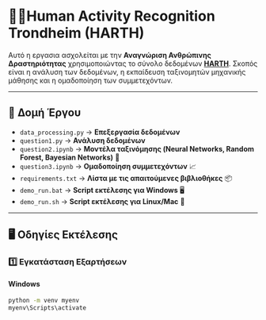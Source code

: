 # 🏃‍♂️Human Activity Recognition Trondheim (HARTH)

Αυτό η εργασια ασχολείται με την **Αναγνώριση Ανθρώπινης Δραστηριότητας** χρησιμοποιώντας το σύνολο δεδομένων **[HARTH](https://archive.ics.uci.edu/dataset/779/harth)**. Σκοπός είναι η ανάλυση των δεδομένων, η εκπαίδευση ταξινομητών μηχανικής μάθησης και η ομαδοποίηση των συμμετεχόντων.

---

## 📂 Δομή Έργου
- `data_processing.py` → **Επεξεργασία δεδομένων** 
- `question1.py` → **Ανάλυση δεδομένων**  
- `question2.ipynb` → **Μοντέλα ταξινόμησης (Neural Networks, Random Forest, Bayesian Networks)** 🤖  
- `question3.ipynb` → **Ομαδοποίηση συμμετεχόντων** 📈  
- `requirements.txt` → **Λίστα με τις απαιτούμενες βιβλιοθήκες** 📦  
- `demo_run.bat` → **Script εκτέλεσης για Windows** 🖥️  
- `demo_run.sh` → **Script εκτέλεσης για Linux/Mac** 🐧  

---

## 🖥️ Οδηγίες Εκτέλεσης

### **1️⃣ Εγκατάσταση Εξαρτήσεων**
#### **Windows**
```bash
python -m venv myenv
myenv\Scripts\activate

